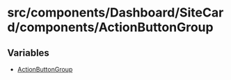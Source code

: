 # src/components/Dashboard/SiteCard/components/ActionButtonGroup

## Variables

- [ActionButtonGroup](variables/ActionButtonGroup.md)
